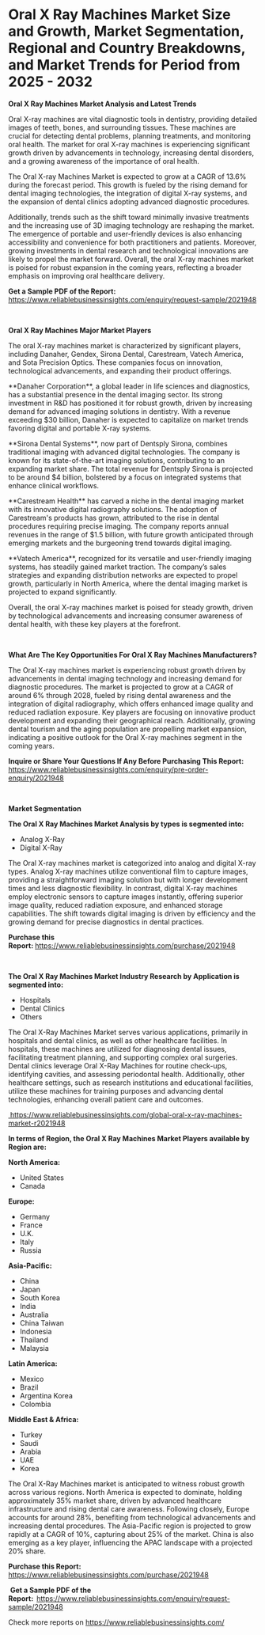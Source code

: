 <p><h1>Oral X Ray Machines Market Size and Growth, Market Segmentation, Regional and Country Breakdowns, and Market Trends for Period from 2025 -  2032</h1></p><p><strong>Oral X Ray Machines Market Analysis and Latest Trends</strong></p>
<p><p>Oral X-ray machines are vital diagnostic tools in dentistry, providing detailed images of teeth, bones, and surrounding tissues. These machines are crucial for detecting dental problems, planning treatments, and monitoring oral health. The market for oral X-ray machines is experiencing significant growth driven by advancements in technology, increasing dental disorders, and a growing awareness of the importance of oral health.</p><p>The Oral X-ray Machines Market is expected to grow at a CAGR of 13.6% during the forecast period. This growth is fueled by the rising demand for dental imaging technologies, the integration of digital X-ray systems, and the expansion of dental clinics adopting advanced diagnostic procedures. </p><p>Additionally, trends such as the shift toward minimally invasive treatments and the increasing use of 3D imaging technology are reshaping the market. The emergence of portable and user-friendly devices is also enhancing accessibility and convenience for both practitioners and patients. Moreover, growing investments in dental research and technological innovations are likely to propel the market forward. Overall, the oral X-ray machines market is poised for robust expansion in the coming years, reflecting a broader emphasis on improving oral healthcare delivery.</p></p>
<p><strong>Get a Sample PDF of the Report:&nbsp;</strong> <a href="https://www.reliablebusinessinsights.com/enquiry/request-sample/2021948?utm_campaign=3077&utm_medium=2&utm_source=Github&utm_content=ia&utm_term=29032025&utm_id=oral-x-ray-machines">https://www.reliablebusinessinsights.com/enquiry/request-sample/2021948</a></p>
<p>&nbsp;</p>
<p><strong>Oral X Ray Machines Major Market Players</strong></p>
<p><p>The oral X-ray machines market is characterized by significant players, including Danaher, Gendex, Sirona Dental, Carestream, Vatech America, and Sota Precision Optics. These companies focus on innovation, technological advancements, and expanding their product offerings.</p><p>**Danaher Corporation**, a global leader in life sciences and diagnostics, has a substantial presence in the dental imaging sector. Its strong investment in R&D has positioned it for robust growth, driven by increasing demand for advanced imaging solutions in dentistry. With a revenue exceeding $30 billion, Danaher is expected to capitalize on market trends favoring digital and portable X-ray systems.</p><p>**Sirona Dental Systems**, now part of Dentsply Sirona, combines traditional imaging with advanced digital technologies. The company is known for its state-of-the-art imaging solutions, contributing to an expanding market share. The total revenue for Dentsply Sirona is projected to be around $4 billion, bolstered by a focus on integrated systems that enhance clinical workflows.</p><p>**Carestream Health** has carved a niche in the dental imaging market with its innovative digital radiography solutions. The adoption of Carestream's products has grown, attributed to the rise in dental procedures requiring precise imaging. The company reports annual revenues in the range of $1.5 billion, with future growth anticipated through emerging markets and the burgeoning trend towards digital imaging.</p><p>**Vatech America**, recognized for its versatile and user-friendly imaging systems, has steadily gained market traction. The company’s sales strategies and expanding distribution networks are expected to propel growth, particularly in North America, where the dental imaging market is projected to expand significantly.</p><p>Overall, the oral X-ray machines market is poised for steady growth, driven by technological advancements and increasing consumer awareness of dental health, with these key players at the forefront.</p></p>
<p>&nbsp;</p>
<p><strong>What Are The Key Opportunities For Oral X Ray Machines Manufacturers?</strong></p>
<p><p>The Oral X-ray machines market is experiencing robust growth driven by advancements in dental imaging technology and increasing demand for diagnostic procedures. The market is projected to grow at a CAGR of around 6% through 2028, fueled by rising dental awareness and the integration of digital radiography, which offers enhanced image quality and reduced radiation exposure. Key players are focusing on innovative product development and expanding their geographical reach. Additionally, growing dental tourism and the aging population are propelling market expansion, indicating a positive outlook for the Oral X-ray machines segment in the coming years.</p></p>
<p><strong>Inquire or Share Your Questions If Any Before Purchasing This Report:</strong> <a href="https://www.reliablebusinessinsights.com/enquiry/pre-order-enquiry/2021948?utm_campaign=3077&utm_medium=2&utm_source=Github&utm_content=ia&utm_term=29032025&utm_id=oral-x-ray-machines">https://www.reliablebusinessinsights.com/enquiry/pre-order-enquiry/2021948</a></p>
<p>&nbsp;</p>
<p><strong>Market Segmentation</strong></p>
<p><strong>The Oral X Ray Machines Market Analysis by types is segmented into:</strong></p>
<p><ul><li>Analog X-Ray</li><li>Digital X-Ray</li></ul></p>
<p><p>The Oral X-ray machines market is categorized into analog and digital X-ray types. Analog X-ray machines utilize conventional film to capture images, providing a straightforward imaging solution but with longer development times and less diagnostic flexibility. In contrast, digital X-ray machines employ electronic sensors to capture images instantly, offering superior image quality, reduced radiation exposure, and enhanced storage capabilities. The shift towards digital imaging is driven by efficiency and the growing demand for precise diagnostics in dental practices.</p></p>
<p><strong>Purchase this Report:&nbsp;</strong><a href="https://www.reliablebusinessinsights.com/purchase/2021948?utm_campaign=3077&utm_medium=2&utm_source=Github&utm_content=ia&utm_term=29032025&utm_id=oral-x-ray-machines">https://www.reliablebusinessinsights.com/purchase/2021948</a></p>
<p>&nbsp;</p>
<p><strong>The Oral X Ray Machines Market Industry Research by Application is segmented into:</strong></p>
<p><ul><li>Hospitals</li><li>Dental Clinics</li><li>Others</li></ul></p>
<p><p>The Oral X-Ray Machines Market serves various applications, primarily in hospitals and dental clinics, as well as other healthcare facilities. In hospitals, these machines are utilized for diagnosing dental issues, facilitating treatment planning, and supporting complex oral surgeries. Dental clinics leverage Oral X-Ray Machines for routine check-ups, identifying cavities, and assessing periodontal health. Additionally, other healthcare settings, such as research institutions and educational facilities, utilize these machines for training purposes and advancing dental technologies, enhancing overall patient care and outcomes.</p></p>
<p><a href="https://www.reliablebusinessinsights.com/global-oral-x-ray-machines-market-r2021948?utm_campaign=3077&utm_medium=2&utm_source=Github&utm_content=ia&utm_term=29032025&utm_id=oral-x-ray-machines">&nbsp;https://www.reliablebusinessinsights.com/global-oral-x-ray-machines-market-r2021948</a></p>
<p><strong>In terms of Region, the Oral X Ray Machines Market Players available by Region are:</strong></p>
<p>
    <p> <strong> North America: </strong>
        <ul>
            <li>United States</li>
            <li>Canada</li>
        </ul>
        </p> 
    <p> <strong> Europe: </strong>
        <ul>
            <li>Germany</li>
            <li>France</li>
            <li>U.K.</li>
            <li>Italy</li>
            <li>Russia</li>
        </ul>
        </p> 
    <p> <strong> Asia-Pacific: </strong>
        <ul>
            <li>China</li>
            <li>Japan</li>
            <li>South Korea</li>
            <li>India</li>
            <li>Australia</li>
            <li>China Taiwan</li>
            <li>Indonesia</li>
            <li>Thailand</li>
            <li>Malaysia</li>
        </ul>
        </p> 
    <p> <strong> Latin America: </strong>
        <ul>
            <li>Mexico</li>
            <li>Brazil</li>
            <li>Argentina Korea</li>
            <li>Colombia</li>
        </ul>
        </p> 
    <p> <strong> Middle East & Africa: </strong>
        <ul>
            <li>Turkey</li>
            <li>Saudi</li>
            <li>Arabia</li>
            <li>UAE</li>
            <li>Korea</li>
        </ul>
    </p>
    </p>
<p><p>The Oral X-Ray Machines market is anticipated to witness robust growth across various regions. North America is expected to dominate, holding approximately 35% market share, driven by advanced healthcare infrastructure and rising dental care awareness. Following closely, Europe accounts for around 28%, benefiting from technological advancements and increasing dental procedures. The Asia-Pacific region is projected to grow rapidly at a CAGR of 10%, capturing about 25% of the market. China is also emerging as a key player, influencing the APAC landscape with a projected 20% share.</p></p>
<p><strong>Purchase this Report: </strong><a href="https://www.reliablebusinessinsights.com/purchase/2021948?utm_campaign=3077&utm_medium=2&utm_source=Github&utm_content=ia&utm_term=29032025&utm_id=oral-x-ray-machines">https://www.reliablebusinessinsights.com/purchase/2021948</a></p>
<p>&nbsp;<strong>Get a Sample PDF of the Report:&nbsp;&nbsp;</strong><a href="https://www.reliablebusinessinsights.com/enquiry/request-sample/2021948?utm_campaign=3077&utm_medium=2&utm_source=Github&utm_content=ia&utm_term=29032025&utm_id=oral-x-ray-machines">https://www.reliablebusinessinsights.com/enquiry/request-sample/2021948</a></p>
<p><strong></strong></p>
<p>Check more reports on <a href="https://www.reliablebusinessinsights.com/?utm_campaign=3077&utm_medium=2&utm_source=Github&utm_content=ia&utm_term=29032025&utm_id=oral-x-ray-machines">https://www.reliablebusinessinsights.com/</a></p>